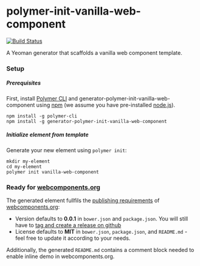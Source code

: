 
# polymer-init-vanilla-web-component

[![Build Status](https://travis-ci.org/PolymerLabs/generator-polymer-init-vanilla-web-component.svg?branch=master)](https://travis-ci.org/PolymerLabs/generator-polymer-init-vanilla-web-component)

A Yeoman generator that scaffolds a vanilla web component template.

### Setup

##### Prerequisites

First, install [Polymer CLI](https://github.com/Polymer/polymer-cli) and
generator-polymer-init-vanilla-web-component using [npm](https://www.npmjs.com) (we
assume you have pre-installed [node.js](https://nodejs.org)).

    npm install -g polymer-cli
    npm install -g generator-polymer-init-vanilla-web-component

##### Initialize element from template

Generate your new element using `polymer init`:

    mkdir my-element
    cd my-element
    polymer init vanilla-web-component

### Ready for [webcomponents.org](https://www.webcomponents.org)

The generated element fullfils the [publishing requirements](https://www.webcomponents.org/publish) of [webcomponents.org](https://www.webcomponents.org):
- Version defaults to **0.0.1** in `bower.json` and `package.json`. You will still have to [tag and create a release on github](https://help.github.com/articles/creating-releases/)
- License defaults to **MIT** in `bower.json`, `package.json`, and `README.md` - feel free to update it according to your needs.

Additionally, the generated `README.md` contains a comment block needed to enable inline demo in webcomponents.org.
